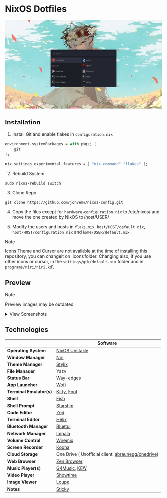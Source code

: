 # NixOS Dotfiles

![Main Desktop with Wofi Preview](assets/desktop-wofi.png)

## Installation
1. Install Git and enable flakes in `configuration.nix`

```nix
environment.systemPackages = with pkgs; [
    git
];
```
```nix
nix.settings.experimental-features = [ "nix-command" "flakes" ];
```

2. Rebuild System
```
sudo nixos-rebuild switch
```

3. Clone Repo
```
git clone https://github.com/jonvemo/nixos-config.git
```

4. Copy the files except for `hardware-configuration.nix` to /etc/nixos/ and move the one created by NixOS to /host/USER/

5. Modify the users and hosts in `flake.nix`, `host/HOST/default.nix`, `host/HOST/configuration.nix` and `home/USER/default.nix`

> [!NOTE]
> Icons Theme and Cursor are not available at the time of installing this repository, you can changeit on .icons folder. Changing also, if you use other icons or cursor, in the `settings/gtk/default.nix` folder and in `programs/niri/niri.kdl`

## Preview
> [!NOTE]
> Preview images may be outdated

<details>
<summary>View Screenshots</summary>

![FastFetch Preview](assets/fastfetch.png)
![Nautilus, Loupe, Sticky Notes and PomodoroGTK Preview](assets/nautilus-loupe-sticky-pomodoro.png)
![Gnome Calculator, Gapless and Kooha Preview](assets/calculator-kooha-gapless.png)

</details>

## Technologies
|                         | Software                                                                                                                    |
| ----------------------- | --------------------------------------------------------------------------------------------------------------------------- |
| **Operating System**    | [NixOS Unstable](https://github.com/NixOS/nixpkgs/tree/nixos-unstable)                                                      |
| **Window Manager**      | [Niri](https://github.com/YaLTeR/niri)                                                                                      |
| **Theme Manager**       | [Stylix](https://github.com/danth/stylix)                                                                                   |
| **File Manager**        | [Yazy](https://github.com/sxyazi/yazi)                                                                                      |
| **Status Bar**          | [Way-edges](https://github.com/way-edges/way-edges)                                                                         |
| **App Launcher**        | [Wofi](https://hg.sr.ht/~scoopta/wofi)                                                                                      |
| **Terminal Emulator(s)**| [Kitty](https://github.com/kovidgoyal/kitty), [Foot](https://codeberg.org/dnkl/foot)                                        |
| **Shell**               | [Fish](https://github.com/fish-shell/fish-shell)                                                                            |
| **Shell Prompt**        | [Starship](https://github.com/starship/starship)                                                                            |
| **Code Editor**         | [Zed](https://github.com/zed-industries/zed)                                                                                |
| **Terminal Editor**     | [Helix](https://github.com/helix-editor/helix)                                                                              |
| **Bluetooth Manager**   | [Bluetui](https://github.com/pythops/bluetui)                                                                               |
| **Network Manager**     | [Impala](https://github.com/pythops/impala)                                                                                 |
| **Volume Control**      | [Wiremix](https://github.com/tsowell/wiremix)                                                                               |
| **Screen Recorder**     | [Kooha](https://github.com/SeaDve/Kooha)                                                                                    |
| **Cloud Storage**       | One Drive ( Unofficial client: [abraunegg/onedrive](https://github.com/abraunegg/onedrive))                                 |
| **Web Browser**         | [Zen Browser](https://github.com/zen-browser)                                                                               |
| **Music Player(s)**     | [G4Music](https://gitlab.gnome.org/neithern/g4music), [KEW](https://github.com/ravachol/kew)                                |
| **Video Player**        | [Showtime](https://gitlab.gnome.org/GNOME/showtime)                                                                         |
| **Image Viewer**        | [Loupe](https://gitlab.gnome.org/GNOME/loupe)                                                                               |
| **Notes**               | [Sticky](https://github.com/vixalien/sticky)                                                                                |
